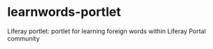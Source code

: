 learnwords-portlet
==================

Liferay portlet: portlet for learning foreign words within Liferay Portal community
